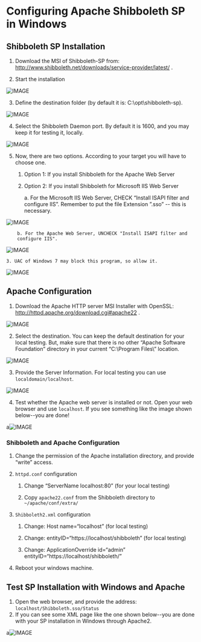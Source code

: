 # Configuring Apache Shibboleth SP in Windows

## Shibboleth SP Installation

1. Download the MSI of Shibboleth-SP from:
   http://www.shibboleth.net/downloads/service-provider/latest/ .

2. Start the installation

![IMAGE](../img/sp_setup/admin_sp_click.png)

3. Define the destination folder (by default it is: C:\opt\shibboleth-sp).

![IMAGE](../img/sp_setup/admin_sp_destination.png)

4. Select the Shibboleth Daemon port. By default it is 1600, and you may
   keep it for testing it, locally.

![IMAGE](../img/sp_setup/admin_sp_port.png)

5. Now, there are two options. According to your target you will have to
choose one.

	1. Option 1: If you install Shibboleth for the Apache Web Server

	2. Option 2: If you install Shibboleth for Microsoft IIS Web Server

		a. For the Microsoft IIS Web Server, CHECK “Install ISAPI filter
		and configure IIS”. Remember to put the file Extension ”.sso” --
		this is necessary.

![IMAGE](../img/sp_setup/admin_sp_microsoft.png)

		
		b. For the Apache Web Server, UNCHECK "Install ISAPI filter and
		configure IIS".

![IMAGE](../img/sp_setup/admin_sp_apachesetup.png)

	3. UAC of Windows 7 may block this program, so allow it.

![IMAGE](../img/sp_setup/admin_sp_uac.png)

## Apache Configuration

1. Download the Apache HTTP server MSI Installer with OpenSSL:
   http://httpd.apache.org/download.cgi#apache22 .

![IMAGE](../img/sp_setup/admin_sp_apacheclick.png)

2. Select the destination. You can keep the default destination for your
local testing. But, make sure that there is no other “Apache Software
Foundation” directory in your current “C:\Program Files\” location.

![IMAGE](../img/sp_setup/admin_sp_apachedestination.png)

3. Provide the Server Information. For local testing you can use
   `localdomain/localhost`.

![IMAGE](../img/sp_setup/admin_sp_serverinfo.png)

4. Test whether the Apache web server is installed or not. Open your web
browser and use `localhost`. If you see something like the image shown
below--you are done!

a![IMAGE](../img/sp_setup/admin_sp_apachetest.png)

### Shibboleth and Apache Configuration

1. Change the permission of the Apache installation directory, and
   provide “write” access.

2. `httpd.conf` configuration

	1. Change “ServerName localhost:80” (for your local testing)

	2. Copy `apache22.conf` from the Shibboleth directory to `~/apache/conf/extra/`

3. `Shibboleth2.xml` configuration

	1. Change: Host name=“localhost” (for local testing)
    
	2. Change: entityID=“https://localhost/shibboleth” (for local testing)
    
	3. Change: ApplicationOverride id=“admin” entityID=“https://localhost/shibboleth/”

4. Reboot your windows machine.

## Test SP Installation with Windows and Apache

1. Open the web browser, and provide the address:
   `localhost/Shibboleth.sso/Status`
2. If you can see some XML page like the one shown below--you are done
   with your SP installation in Windows through Apache2.

 a![IMAGE](../img/sp_setup/admin_sp_checkstatus.png)
